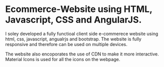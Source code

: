 # Ecommerce-Website using HTML, Javascript, CSS and AngularJS.

I soley developed a fully functioal client side e-commerece website using html, css, javascript, angualrjs and bootstrap.
The website is fully responsive and therefore can be used on multiple devices.

The website also encoporates the use of CDN to make it more interactive.
Material Icons is used for all the icons on the webpage.
